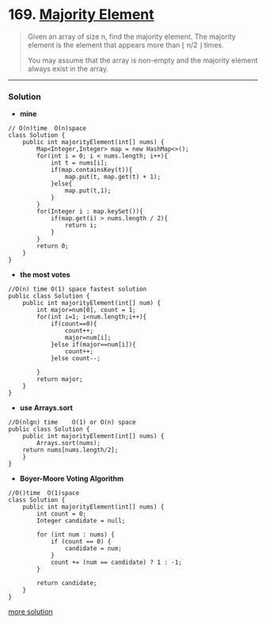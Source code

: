# 169. [Majority Element](https://leetcode.com/problems/majority-element/description/)

> Given an array of size n, find the majority element. The majority element is the element that appears more than ⌊ n/2 ⌋ times.
>
> You may assume that the array is non-empty and the majority element always exist in the array.

---

### Solution
* **mine**
```
// O(n)time  O(n)space
class Solution {
    public int majorityElement(int[] nums) {
        Map<Integer,Integer> map = new HashMap<>();
        for(int i = 0; i < nums.length; i++){
            int t = nums[i];
            if(map.containsKey(t)){
                map.put(t, map.get(t) + 1);
            }else{
                map.put(t,1);
            }
        }
        for(Integer i : map.keySet()){
            if(map.get(i) > nums.length / 2){
                return i;
            }
        }
        return 0;
    }
}
```

* **the most votes**
```
//O(n) time O(1) space fastest solution
public class Solution {
    public int majorityElement(int[] num) {
        int major=num[0], count = 1;
        for(int i=1; i<num.length;i++){
            if(count==0){
                count++;
                major=num[i];
            }else if(major==num[i]){
                count++;
            }else count--;
            
        }
        return major;
    }
}
```
* **use Arrays.sort**
```
//O(nlgn) time    O(1) or O(n) space
public class Solution {
    public int majorityElement(int[] nums) {
        Arrays.sort(nums);
	return nums[nums.length/2];
    }
}
```

* **Boyer-Moore Voting Algorithm**
```
//O()time  O(1)space
class Solution {
    public int majorityElement(int[] nums) {
        int count = 0;
        Integer candidate = null;

        for (int num : nums) {
            if (count == 0) {
                candidate = num;
            }
            count += (num == candidate) ? 1 : -1;
        }

        return candidate;
    }
}
```
[more solution](https://leetcode.com/problems/majority-element/solution/)
